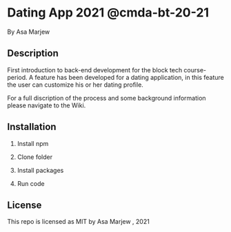 # Dating App 2021 @cmda-bt-20-21
By Asa Marjew

## Description
First introduction to back-end development for the block tech course-period. A feature has been developed for a dating application, in this feature the user can customize his or her dating profile.

For a full discription of the process and some background information please navigate to the Wiki.

## Installation
1. Install npm

2. Clone folder

3. Install packages

4. Run code


## License
This repo is licensed as MIT by Asa Marjew , 2021
